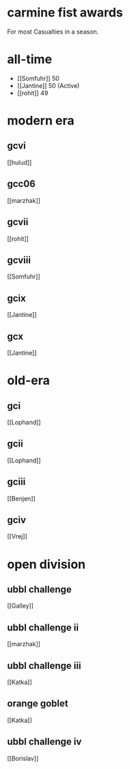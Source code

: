 # carmine fist awards

For most Casualties in a season.

# all-time

* [[Somfuhr]] 50
* [[Jantine]] 50 (Active)
* [[rohit]] 49

# modern era

## gcvi

[[hulud]]

## gcc06

[[marzhak]]

## gcvii

[[rohit]]

## gcviii

[[Somfuhr]]

## gcix

[[Jantine]]

## gcx

[[Jantine]]

# old-era

## gci

[[Lophand]]

## gcii

[[Lophand]]

## gciii

[[Benjen]]

## gciv

[[Vrej]]

# open division

## ubbl challenge

[[Galley]]

## ubbl challenge ii

[[marzhak]]

## ubbl challenge iii

[[Katka]]

## orange goblet

[[Katka]]

## ubbl challenge iv

[[Borislav]]

